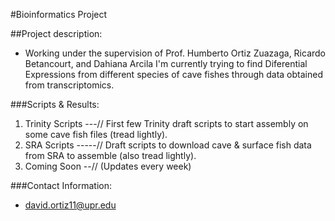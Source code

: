 #Bioinformatics Project

##Project description:

+ Working under the supervision of Prof. Humberto Ortiz Zuazaga, Ricardo Betancourt,
     and Dahiana Arcila I'm currently trying to find Diferential Expressions from different 
     species of cave fishes through data obtained from transcriptomics.

###Scripts & Results:

  1. Trinity Scripts ---// First few Trinity draft scripts to start assembly on some cave fish files (tread lightly).
  2. SRA Scripts -----// Draft scripts to download cave & surface fish data from SRA to assemble (also tread lightly).
  3. Coming Soon --// (Updates every week)
  
###Contact Information:
  + david.ortiz11@upr.edu
